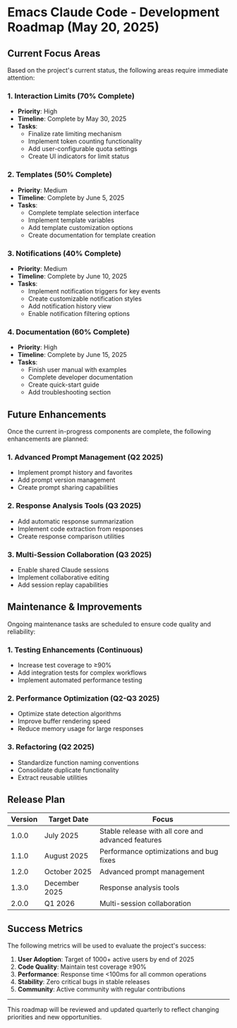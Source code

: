 # Emacs Claude Code - Development Roadmap (May 20, 2025)

## Current Focus Areas

Based on the project's current status, the following areas require immediate attention:

### 1. Interaction Limits (70% Complete)
- **Priority**: High
- **Timeline**: Complete by May 30, 2025
- **Tasks**:
  - Finalize rate limiting mechanism
  - Implement token counting functionality
  - Add user-configurable quota settings
  - Create UI indicators for limit status

### 2. Templates (50% Complete)
- **Priority**: Medium
- **Timeline**: Complete by June 5, 2025
- **Tasks**:
  - Complete template selection interface
  - Implement template variables
  - Add template customization options
  - Create documentation for template creation

### 3. Notifications (40% Complete)
- **Priority**: Medium
- **Timeline**: Complete by June 10, 2025
- **Tasks**:
  - Implement notification triggers for key events
  - Create customizable notification styles
  - Add notification history view
  - Enable notification filtering options

### 4. Documentation (60% Complete)
- **Priority**: High
- **Timeline**: Complete by June 15, 2025
- **Tasks**:
  - Finish user manual with examples
  - Complete developer documentation
  - Create quick-start guide
  - Add troubleshooting section

## Future Enhancements

Once the current in-progress components are complete, the following enhancements are planned:

### 1. Advanced Prompt Management (Q2 2025)
- Implement prompt history and favorites
- Add prompt version management
- Create prompt sharing capabilities

### 2. Response Analysis Tools (Q3 2025)
- Add automatic response summarization
- Implement code extraction from responses
- Create response comparison utilities

### 3. Multi-Session Collaboration (Q3 2025)
- Enable shared Claude sessions
- Implement collaborative editing
- Add session replay capabilities

## Maintenance & Improvements

Ongoing maintenance tasks are scheduled to ensure code quality and reliability:

### 1. Testing Enhancements (Continuous)
- Increase test coverage to ≥90%
- Add integration tests for complex workflows
- Implement automated performance testing

### 2. Performance Optimization (Q2-Q3 2025)
- Optimize state detection algorithms
- Improve buffer rendering speed
- Reduce memory usage for large responses

### 3. Refactoring (Q2 2025)
- Standardize function naming conventions
- Consolidate duplicate functionality
- Extract reusable utilities

## Release Plan

| Version | Target Date | Focus |
|---------|-------------|-------|
| 1.0.0   | July 2025   | Stable release with all core and advanced features |
| 1.1.0   | August 2025 | Performance optimizations and bug fixes |
| 1.2.0   | October 2025 | Advanced prompt management |
| 1.3.0   | December 2025 | Response analysis tools |
| 2.0.0   | Q1 2026     | Multi-session collaboration |

## Success Metrics

The following metrics will be used to evaluate the project's success:

1. **User Adoption**: Target of 1000+ active users by end of 2025
2. **Code Quality**: Maintain test coverage ≥90%
3. **Performance**: Response time <100ms for all common operations
4. **Stability**: Zero critical bugs in stable releases
5. **Community**: Active community with regular contributions

---

This roadmap will be reviewed and updated quarterly to reflect changing priorities and new opportunities.